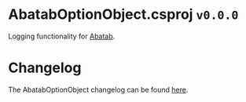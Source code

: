 # AbatabOptionObject.csproj `v0.0.0`

Logging functionality for [Abatab][REPOSITORY-URL].

# Changelog

The AbatabOptionObject changelog can be found [here][CHANGELOG].

<!-- REFERENCE LINKS -->

<!-- REPOSITORY LICENSE -->
[REPOSITORY-URL]: https://github.com/spectrum-health-systems/Abatab

<!-- DOCUMENTATION LINKS -->
[CHANGELOG]: ../../Documentation/CHANGELOG.md